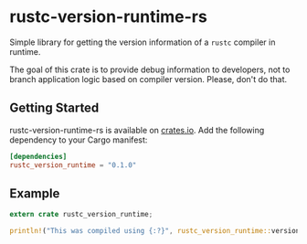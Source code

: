 # rustc-version-runtime-rs

Simple library for getting the version information of a `rustc`
compiler in runtime.

The goal of this crate is to provide debug information to developers,
not to branch application logic based on compiler version. Please, don't
do that.

## Getting Started

rustc-version-runtime-rs is available on
[crates.io](https://crates.io/crates/rustc_version_runtime).
Add the following dependency to your Cargo manifest:

```toml
[dependencies]
rustc_version_runtime = "0.1.0"
```


## Example

```rust
extern crate rustc_version_runtime;

println!("This was compiled using {:?}", rustc_version_runtime::version());
```
